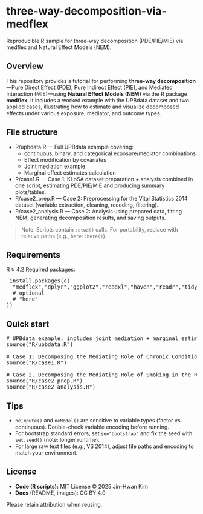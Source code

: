 # three-way-decomposition-via-medflex
Reproducible R sample for three-way decomposition (PDE/PIE/MIE) via medflex and Natural Effect Models (NEM).

## Overview
This repository provides a tutorial for performing **three-way decomposition**—Pure Direct Effect (PDE), Pure Indirect Effect (PIE), and Mediated Interaction (MIE)—using **Natural Effect Models (NEM)** via the R package **medflex**.
It includes a worked example with the UPBdata dataset and two applied cases, illustrating how to estimate and visualize decomposed effects under various exposure, mediator, and outcome types.

## File structure
- R/upbdata.R — Full UPBdata example covering:
  - continuous, binary, and categorical exposure/mediator combinations
  - Effect modification by covariates
  - Joint mediation example
  - Marginal effect estimates calculation
- R/case1.R — Case 1: KLoSA dataset preparation + analysis combined in one script, estimating PDE/PIE/MIE and producing summary plots/tables.
- R/case2_prep.R — Case 2: Preprocessing for the Vital Statistics 2014 dataset (variable extraction, cleaning, recoding, filtering).
- R/case2_analysis.R — Case 2: Analysis using prepared data, fitting NEM, generating decomposition results, and saving outputs.
> Note: Scripts contain `setwd()` calls. For portability, replace with relative paths (e.g., `here::here()`).

## Requirements
R ≥ 4.2
Required packages:
<pre> install.packages(c(
  "medflex","dplyr","ggplot2","readxl","haven","readr","tidyr","data.table","broom"
  # optional
  # "here"
)) </pre>

## Quick start
<pre># UPBdata example: includes joint mediation + marginal estimates
source("R/upbdata.R")

# Case 1: Decomposing the Mediating Role of Chronic Conditions in the Relationship between Medicaid Status and Healthcare Expenditure
source("R/case1.R")

# Case 2. Decomposing the Mediating Role of Smoking in the Relationship between Maternal Race/Ethnicity and Preterm Birth
source("R/case2_prep.R")
source("R/case2_analysis.R")
</pre>

## Tips
- `neImpute()` and `neModel()` are sensitive to variable types (factor vs. continuous).
  Double-check variable encoding before running.
- For bootstrap standard errors, set `se="bootstrap"` and fix the seed with `set.seed()` (note: longer runtime).
- For large raw text files (e.g., VS 2014), adjust file paths and encoding to match your environment.

## License
- **Code (R scripts):** MIT License © 2025 Jin-Hwan Kim
- **Docs** (README, images): CC BY 4.0

Please retain attribution when reusing.
